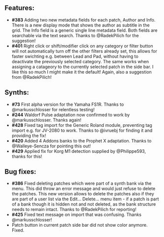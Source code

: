 ## Features:

* **\#383** Adding two new metadata fields for each patch, Author and Info. There is a new display mode that shows the author as
subtitle in the grid. The Info field is a generic single line metadata field. Both fields are searchable via the text search. 
Thanks to @RadekPilich for the suggestion!
* **\#401** Right click or shift/modifier click on any category or filter button will not automatically turn off the other filters already set,
this allows for faster swichting e.g. between Lead and Pad, without having to deactivate the previously selected category. The same
works when assigning a catageory to the currently selected patch in the side bar. I like this so much I might make it the default!
Again, also a suggestion from @RadekPilich! 

## Synths:

* **\#73** First alpha version for the Yamaha FS1R. Thanks to @markusschlosser for relentless testing!
* **\#244** Waldorf Pulse adaptation now confirmed to work by @markusschlosser. Thanks again!
* **\#428** Fixed tag import for the Generic Roland module, preventing tag import e.g. for JV-2080 to work. Thanks to @ivruebj for finding it
and providing the fix!
* **\#420** Added 4 Addons banks to the Prophet X adaptation. Thanks to @Walleye-Sencza for pointing this out!
* **\#429** Applied fix for Korg M1 detection supplied by @Philippe593, thanks for this!

## Bug fixes:

* **\#386** Fixed deleting patches which were part of a synth bank via the menu. This did throw an error message and would just refuse
to delete the patches. This new version allows to delete the patches also if they are part of a user list via the Edit... Delete... menu item -
if a patch is part of a bank though it is hidden not and not deleted, as the bank structure needs to remain intact. Thanks to @RadekPilich for reporting!
* **\#425** Fixed text message on import that was confusing. Thanks @markusschlosser!
* Patch button in current patch side bar did not show color anymore. Fixed. 
 

